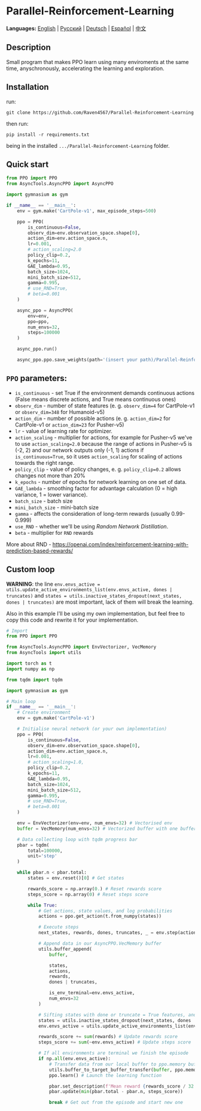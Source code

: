 # Parallel-Reinforcement-Learning

**Languages:** [English](README.md) | [Русский](README.ru.md) | [Deutsch](README.de.md) | [Español](README.es.md) | [中文](README.zh-CN.md)

## Description
Small program that makes PPO learn using many enviroments at the same time, anyschronously, accelerating the learning and exploration.

## Installation 
run:
```
git clone https://github.com/Raven4567/Parallel-Reinforcement-Learning
```
then run:
```
pip install -r requirements.txt
```
being in the installed `.../Parallel-Reinforcement-Learning` folder.

## Quick start
```python
from PPO import PPO
from AsyncTools.AsyncPPO import AsyncPPO

import gymnasium as gym

if __name__ == '__main__':
	env = gym.make('CartPole-v1', max_episode_steps=500)

	ppo = PPO(
		is_continuous=False, 
		observ_dim=env.observation_space.shape[0],
		action_dim=env.action_space.n, 
		lr=0.001, 
		# action_scaling=2.0
		policy_clip=0.2, 
		k_epochs=11, 
		GAE_lambda=0.95, 
		batch_size=1024, 
		mini_batch_size=512, 
		gamma=0.995,
		# use_RND=True, 
		# beta=0.001
	)

	async_ppo = AsyncPPO(
		env=env,
		ppo=ppo,
		num_envs=32,
		steps=100000
	)

	async_ppo.run()

	async_ppo.ppo.save_weights(path='(insert your path)/Parallel-Reinforcement-Learning/PPO/data')
```

## `PPO` parameters:

- `is_continuous` - set True if the environment demands continuous actions (False means discrete actions, and True means continuous ones)
- `observ_dim` - number of state features (e. g. `observ_dim=4` for CartPole-v1 or `observ_dim=348` for Humanoid-v5)
- `action_dim`  - number of possible actions (e. g. `action_dim=2` for CartPole-v1 or `action_dim=23` for Pusher-v5)
- `lr` - value of learning rate for optimizer.
- `action_scaling` - multiplier for actions, for example for Pusher-v5 we've to use `action_scaling=2.0` because the range of actions in Pusher-v5 is (-2, 2) and our network outputs only (-1, 1) actions if `is_continuous=True`, so it uses `action_scaling` for scaling of actions towards the right range.
- `policy_clip` - value of policy changes, e. g. `policy_clip=0.2` allows changes not more than 20%
- `k_epochs` - number of epochs for network learning on one set of data.
- `GAE_lambda` - smoothing factor for advantage calculation (0 = high variance, 1 = lower variance).
- `batch_size` - batch size
- `mini_batch_size` - mini-batch size
- `gamma` - affects the consideration of long-term rewards (usually 0.99-0.999)
- `use_RND` - whether we'll be using *Random Network Distillation*.
- `beta` - multiplier for `RND` rewards

More about RND - https://openai.com/index/reinforcement-learning-with-prediction-based-rewards/

## Custom loop

**WARNING**: the line `env.envs_active = utils.update_active_environments_list(env.envs_active, dones | truncates)` and `states = utils.inactive_states_dropout(next_states, dones | truncates)` are most important, lack of them will break the learning.

Also in this example I'll be using my own implementation, but feel free to copy this code and rewrite it for your implementation.

```python
# Import
from PPO import PPO

from AsyncTools.AsyncPPO import EnvVectorizer, VecMemory
from AsyncTools import utils

import torch as t
import numpy as np

from tqdm import tqdm

import gymnasium as gym

# Main loop
if __name__ == '__main__':
	# Create environment
	env = gym.make('CartPole-v1')

	# Initialise neural network (or your own implementation)
	ppo = PPO(
		is_continuous=False, 
		observ_dim=env.observation_space.shape[0],
		action_dim=env.action_space.n, 
		lr=0.001,
		# action_scaling=1.0,
		policy_clip=0.2, 
		k_epochs=11, 
		GAE_lambda=0.95, 
		batch_size=1024, 
		mini_batch_size=512, 
		gamma=0.995,
		# use_RND=True, 
		# beta=0.001
	)

	env = EnvVectorizer(env=env, num_envs=32) # Vectorised env
	buffer = VecMemory(num_envs=32) # Vectorized buffer with one buffer for every env

	# Data collecting loop with tqdm progress bar
	pbar = tqdm(
		total=100000,
		unit='step'
	)

	while pbar.n < pbar.total:
		states = env.reset()[0] # Get states

		rewards_score = np.array(0.) # Reset rewards score
		steps_score = np.array(0) # Reset steps score

		while True:
			# Get actions, state values, and log probabilities
			actions = ppo.get_action(t.from_numpy(states)) 

			# Execute steps
			next_states, rewards, dones, truncates, _ = env.step(actions) 

			# Append data in our AsyncPPO.VecMemory buffer
			utils.buffer_append(
				buffer,

				states, 
				actions, 
				rewards, 
				dones | truncates,

				is_env_terminal=env.envs_active,
				num_envs=32
			) 

			# Sifting states with done or truncate = True features, and also update envs activity list
			states = utils.inactive_states_dropout(next_states, dones | truncates) 
			env.envs_active = utils.update_active_environments_list(env.envs_active, dones | truncates)

			rewards_score += sum(rewards) # Update rewards score
			steps_score += sum(~env.envs_active) # Update steps score

			# If all environments are terminal we finish the episode
			if np.all(env.envs_active): 
				# Transfer data from our local buffer to ppo.memory buffer for ppo learning. You also can use your own function for transfer data in your own neural network buffer.
				utils.buffer_to_target_buffer_transfer(buffer, ppo.memory) 
				ppo.learn() # Launch the learning function

				pbar.set_description(f'Mean reward {rewards_score / 32: .1f}')
				pbar.update(min(pbar.total - pbar.n, steps_score))

				break # Get out from the episode and start new one
```
